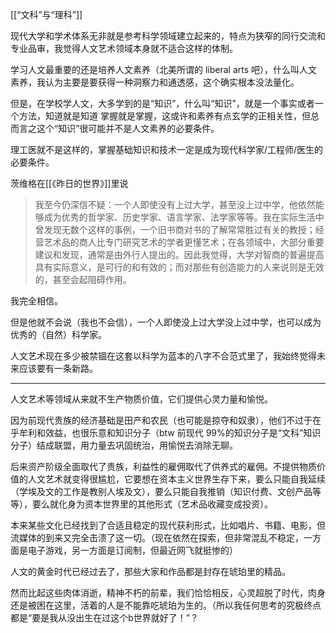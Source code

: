 [[“文科”与“理科”]]

现代大学和学术体系无非就是参考科学领域建立起来的，特点为狭窄的同行交流和专业品审，我觉得人文艺术领域本身就不适合这样的体制。

学习人文最重要的还是培养人文素养（北美所谓的 liberal arts 吧），什么叫人文素养，我认为主要是要获得一种洞察力和通透感，这个确实根本没法量化。

但是，在学校学人文，大多学到的是“知识”，什么叫“知识”，就是一个事实或者一个方法，知道就是知道 掌握就是掌握，这或许和素养有点玄学的正相关性，但总而言之这个“知识”很可能并不是人文素养的必要条件。  

理工医就不是这样的，掌握基础知识和技术一定是成为现代科学家/工程师/医生的必要条件。

茨维格在[[《昨日的世界》]]里说

>我至今仍深信不疑：一个人即使没有上过大学，甚至没上过中学，他依然能够成为优秀的哲学家、历史学家、语言学家、法学家等等。我在实际生活中曾发现无数个这样的事例，一个旧书商对书的了解常常胜过有关的教授；经营艺术品的商人比专门研究艺术的学者更懂艺术；在各领域中，大部分重要建议和发现，通常是由外行人提出的。因此我觉得，大学对智商的普遍提高具有实际意义，是可行的和有效的；而对那些有创造能力的人来说则是无效的，甚至会起阻碍作用。

我完全相信。

但是他就不会说（我也不会信），一个人即使没上过大学没上过中学，也可以成为优秀的（自然）科学家。

人文艺术现在多少被禁锢在这套以科学为蓝本的八字不合范式里了，我始终觉得未来应该要有一条新路。

---

人文艺术等领域从来就不生产物质价值，它们提供心灵力量和愉悦。

因为前现代贵族的经济基础是田产和农民（也可能是掠夺和奴隶），他们不过于在乎牟利和效益，也很乐意和知识分子（btw 前现代 99%的知识分子是“文科”知识分子）结成联盟，用力量去巩固统治，用愉悦去消除无聊。

后来资产阶级全面取代了贵族，利益性的雇佣取代了供养式的雇佣。不提供物质价值的人文艺术就变得很尴尬，它要想在资本主义世界生存下来，要么只能自我延续（学埃及文的工作是教别人埃及文），要么只能自我推销（知识付费、文创产品等等），要么就化身为资本世界里的其他形式（艺术品收藏变成投资）。

本来某些文化已经找到了合适且稳定的现代获利形式，比如唱片、书籍、电影，但流媒体的到来又完全击溃了这一切。（现在依然在探索，但非常混乱不稳定，一方面是电子游戏，另一方面是订阅制，但最近网飞就挺惨的）

人文的黄金时代已经过去了，那些大家和作品都是封存在琥珀里的精品。

然而比起这些肉体消逝，精神不朽的前辈，我们恰恰相反，心灵超脱了时代，肉身还是被困在这里，活着的人是不能靠吃琥珀为生的。（所以我任何思考的究极终点都是“要是我从没出生在过这个b世界就好了！”？